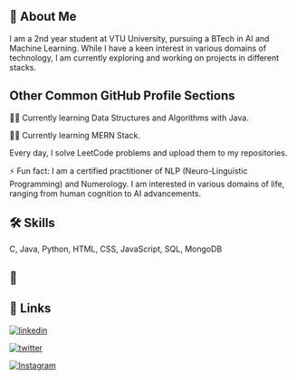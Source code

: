 ## 🚀 About Me
I am a 2nd year student at VTU University, pursuing a BTech in AI and Machine Learning. While I have a keen interest in various domains of technology, I am currently exploring and working on projects in different stacks.

## Other Common GitHub Profile Sections
👩‍💻 Currently learning Data Structures and Algorithms with Java.

👩‍💻 Currently learning MERN Stack.

Every day, I solve LeetCode problems and upload them to my repositories.

⚡️ Fun fact: I am a certified practitioner of NLP (Neuro-Linguistic Programming) and Numerology. I am interested in various domains of life, ranging from human cognition to AI advancements.

## 🛠 Skills
C, Java, Python, HTML, CSS, JavaScript, SQL, MongoDB

## 🔗
## 🔗 Links
[![linkedin](https://img.shields.io/badge/linkedin-0A66C2?style=for-the-badge&logo=linkedin&logoColor=white)](https://www.linkedin.com/in/anup-dangi/)


[![twitter](https://img.shields.io/badge/twitter-1DA1F2?style=for-the-badge&logo=twitter&logoColor=white)](https://x.com/AnupDangi369)

[![Instagram](https://img.shields.io/badge/Instagram-%23E4405F.svg?style=for-the-badge&logo=Instagram&logoColor=white)](https://www.instagram.com/anupdangi11/)

